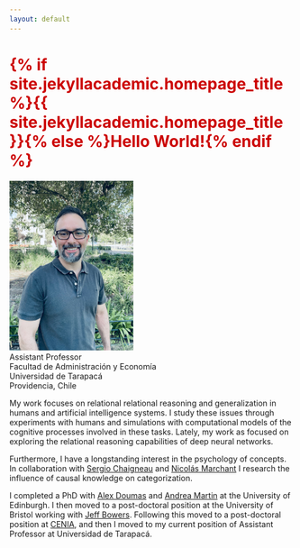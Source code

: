```yaml
---
layout: default
---
```


<h1 style="color: #cc0000;">{% if site.jekyllacademic.homepage_title %}{{ site.jekyllacademic.homepage_title }}{% else %}Hello World!{% endif %}</h1> 

<img src="assets/images/profile_big.jpeg" alt="drawing" width="220"/>\
Assistant Professor\
Facultad de Administración y Economía\
Universidad de Tarapacá\
Providencia, Chile

My work focuses on relational relational reasoning and generalization in humans and artificial intelligence systems. I study these issues through experiments with humans and simulations with computational models of the cognitive processes involved in these tasks. Lately, my work as focused on exploring the relational reasoning capabilities of deep neural networks. 

Furthermore, I have a longstanding interest in the psychology of concepts. In collaboration with [Sergio Chaigneau](https://pure.uai.cl/en/persons/sergio-e-chaigneau) and [Nicolás Marchant](https://cscn.uai.cl/equipo/nicolas-marchant-ahumada/) I research the influence of causal knowledge on categorization.

I completed a PhD with [Alex Doumas](https://www.research.ed.ac.uk/en/persons/leonidas-doumas) and [Andrea Martin](https://sites.google.com/site/aemn1011/home) at the University of Edinburgh. I then moved to a post-doctoral position at the University of Bristol working with [Jeff Bowers](https://jeffbowers.blogs.bristol.ac.uk/). Following this moved to a post-doctoral position at [CENIA](https://www.cenia.cl/), and then I moved to my current position of Assistant Professor at Universidad de Tarapacá.

